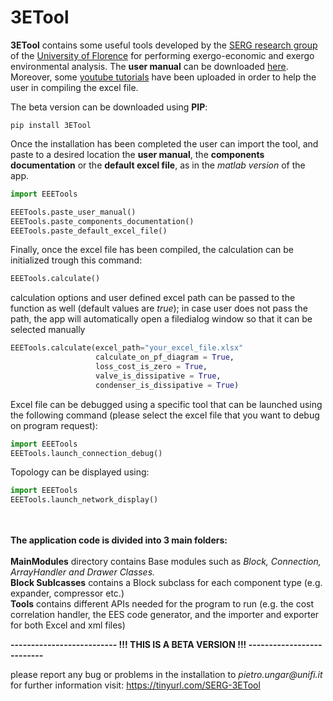 # 3ETool

__3ETool__ contains some useful tools developed by the [SERG research group](https://www.dief.unifi.it/vp-177-serg-group-english-version.html) 
of the [University of Florence](https://www.unifi.it/changelang-eng.html) for performing exergo-economic and exergo environmental analysis. The __user manual__ can be downloaded [here](https://firebasestorage.googleapis.com/v0/b/etapp-serggroup.appspot.com/o/3ETool_res%2FOther%2FUser%20Guide-eng.pdf?alt=media&token=db51ff1e-4c63-48b9-8b42-322a2eee44da). Moreover, some [youtube tutorials](https://www.youtube.com/playlist?list=PLj6A7PjCJLfa9xNOFwRc3D_XroWhKlptj) have been uploaded in order to help the user in compiling the excel file.

The beta version can be downloaded using __PIP__:

```
pip install 3ETool
```
Once the installation has been completed the user can import the tool, and paste to a desired location the __user manual__, the __components documentation__ or the __default excel file__, as in the _matlab version_ of the app.
```python
import EEETools

EEETools.paste_user_manual()
EEETools.paste_components_documentation()
EEETools.paste_default_excel_file()
```
Finally, once the excel file has been compiled, the calculation can be initialized trough this command:
```python
EEETools.calculate()
```
calculation options and user defined excel path can be passed to the function as well (default values are _true_); in case user does not pass the path, the app will automatically open a filedialog window so that it can be selected manually
```python
EEETools.calculate(excel_path="your_excel_file.xlsx"
                   calculate_on_pf_diagram = True, 
                   loss_cost_is_zero = True, 
                   valve_is_dissipative = True, 
                   condenser_is_dissipative = True)
```
Excel file can be debugged using a specific tool that can be launched using the following command (please select the 
excel file that you want to debug on program request):
```python
import EEETools
EEETools.launch_connection_debug()
```
Topology can be displayed using:
```python
import EEETools
EEETools.launch_network_display()
```
<br/><br/>
__The application code is divided into 3 main folders:__<br/><br/>
__MainModules__ directory contains Base modules such as _Block, Connection, ArrayHandler and Drawer Classes._<br/>
__Block Sublcasses__ contains a Block subclass for each component type (e.g. expander, compressor etc.)<br/>
__Tools__ contains different APIs needed for the program to run (e.g. the cost correlation handler, 
the EES code generator, and the importer and exporter for both Excel and xml files)

__-------------------------- !!! THIS IS A BETA VERSION !!! --------------------------__ 

please report any bug or problems in the installation to _pietro.ungar@unifi.it_<br/>
for further information visit: https://tinyurl.com/SERG-3ETool
